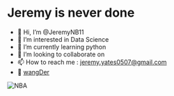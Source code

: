 # Jeremy is never done

- 👋 Hi, I’m @JeremyNB11
- 👀 I’m interested in Data Science
- 🌱 I’m currently learning python
- 💞️ I’m looking to collaborate on 
- 📫 How to reach me : jeremy.yates0507@gmail.com
- 🦍 [wangDer](http://zekun.wang)


![NBA](https://images.unsplash.com/photo-1588739853540-c493ed502b2c?ixid=MnwxMjA3fDB8MHxwaG90by1wYWdlfHx8fGVufDB8fHx8&ixlib=rb-1.2.1&auto=format&fit=crop&w=967&q=80 "This is why we play")


<!---
JeremyNB11/JeremyNB11 is a ✨ special ✨ repository because its `README.md` (this file) appears on your GitHub profile.
You can click the Preview link to take a look at your changes.
--->
